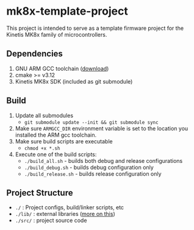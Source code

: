 # mk8x-template-project
This project is intended to serve as a template firmware project for the Kinetis MK8x family of microcontrollers.

## Dependencies
1) GNU ARM GCC toolchain ([download](https://developer.arm.com/open-source/gnu-toolchain/gnu-rm))
1) cmake >= v3.12
1) Kinetis MK8x SDK (included as git submodule)

## Build
1) Update all submodules
    * `git submodule update --init && git submodule sync`
1) Make sure `ARMGCC_DIR` environment variable is set to the location you installed the ARM gcc toolchain.
1) Make sure build scripts are executable
    * `chmod +x *.sh`
1) Execute one of the build scripts:
    * `./build_all.sh` - builds both debug and release configurations
    * `./build_debug.sh` - builds debug configuration only
    * `./build_release.sh` - builds release configuration only

## Project Structure
* `./` : Project configs, build/linker scripts, etc
* `./lib/` : external libraries ([more on this](lib/README.md))
* `./src/` : project source code
